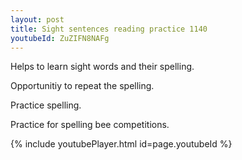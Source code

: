 ```yaml
---
layout: post
title: Sight sentences reading practice 1140
youtubeId: ZuZIFN8NAFg
---
```

 
 
Helps to learn sight words and their spelling.

Opportunitiy to repeat the spelling. 

Practice spelling. 
 
Practice for spelling bee competitions. 
 
{% include youtubePlayer.html id=page.youtubeId %}
 
 
